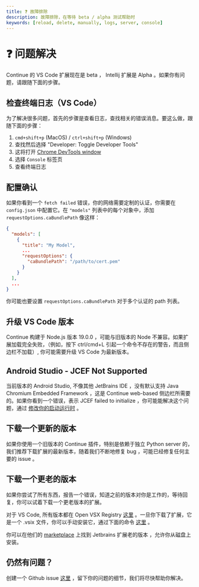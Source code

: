 ```yaml
---
title: ❓ 故障排除
description: 故障排除，在等待 beta / alpha 测试帮助时
keywords: [reload, delete, manually, logs, server, console]
---
```


# ❓ 问题解决

Continue 的 VS Code 扩展现在是 beta ， Intellij 扩展是 Alpha 。如果你有问题，请跟随下面的步骤。

## 检查终端日志（VS Code）

为了解决很多问题，首先的步骤是查看日志，查找相关的错误消息。要这么做，跟随下面的步骤：

1. `cmd+shift+p` (MacOS) / `ctrl+shift+p` (Windows)
2. 查找然后选择 "Developer: Toggle Developer Tools"
3. 这将打开 [Chrome DevTools window](https://developer.chrome.com/docs/devtools/)
4. 选择 `Console` 标签页
5. 查看终端日志

## 配置确认

如果你看到一个 `fetch failed` 错误，你的网络需要定制的认证，你需要在 `config.json` 中配置它。在 `"models"` 列表中的每个对象中，添加 `requestOptions.caBundlePath` 像这样：

```json
{
  "models": [
    {
      "title": "My Model",
      ...
      "requestOptions": {
        "caBundlePath": "/path/to/cert.pem"
      }
    }
  ],
  ...
}
```

你可能也要设置 `requestOptions.caBundlePath` 对于多个认证的 path 列表。

## 升级 VS Code 版本

Continue 构建于 Node.js 版本 19.0.0 ，可能与旧版本的 Node 不兼容。如果扩展加载完全失败，（例如，按下 ctrl/cmd+L 引起一个命令不存在的警告，而且侧边栏不加载）, 你可能需要升级 VS Code 为最新版本。

## Android Studio - JCEF Not Supported

当前版本的 Android Studio, 不像其他 JetBrains IDE ，没有默认支持 Java Chromium Embedded Framework ，这是 Continue web-based 侧边栏所需要的。如果你看到一个错误，表示 JCEF failed to initialize ，你可能能解决这个问题，通过 [修改你的启动运行时](https://github.com/continuedev/continue/issues/596#issuecomment-1789327178) 。

## 下载一个更新的版本

如果你使用一个旧版本的 Continue 插件，特别是依赖于独立 Python server 的，我们推荐下载扩展的最新版本，随着我们不断地修复 bug ，可能已经修复任何主要的 issue 。

## 下载一个更老的版本

如果你尝试了所有东西，报告一个错误，知道之前的版本对你是工作的，等待回复，你可以试着下载一个更老版本的扩展。

对于 VS Code, 所有版本都在 Open VSX Registry [这里](https://open-vsx.org/extension/Continue/continue) 。一旦你下载了扩展，它是一个 .vsix 文件，你可以手动安装它，通过下面的命令 [这里](https://code.visualstudio.com/docs/editor/extension-gallery#_install-from-a-vsix) 。

你可以在他们的 [marketplace](https://plugins.jetbrains.com/plugin/22707-continue) 上找到 Jetbrains 扩展老的版本 ，允许你从磁盘上安装。

## 仍然有问题？

创建一个 Github issue [这里](https://github.com/continuedev/continue/issues/new?assignees=&labels=bug&projects=&template=bug-report-%F0%9F%90%9B.md&title=) ，留下你的问题的细节，我们将尽快帮助你解决。
